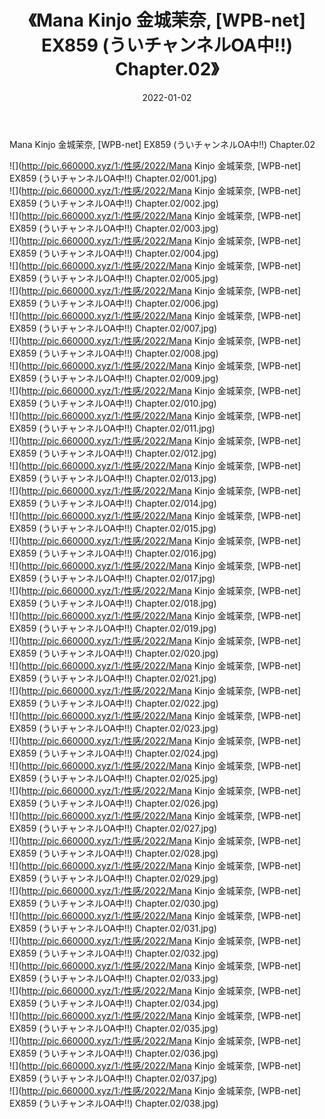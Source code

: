 ﻿---
layout: post
title:  《Mana Kinjo 金城茉奈, [WPB-net] EX859 (ういチャンネルOA中!!) Chapter.02》
date:   2022-01-02
img: http://pic.660000.xyz/1:/性感/2022/Mana Kinjo 金城茉奈, [WPB-net] EX859 (ういチャンネルOA中!!) Chapter.02/000.jpg
categories: [美女, 清纯, 唯美]
---

Mana Kinjo 金城茉奈, [WPB-net] EX859 (ういチャンネルOA中!!) Chapter.02

  ![](http://pic.660000.xyz/1:/性感/2022/Mana Kinjo 金城茉奈, [WPB-net] EX859 (ういチャンネルOA中!!) Chapter.02/001.jpg) <br> ![](http://pic.660000.xyz/1:/性感/2022/Mana Kinjo 金城茉奈, [WPB-net] EX859 (ういチャンネルOA中!!) Chapter.02/002.jpg) <br> ![](http://pic.660000.xyz/1:/性感/2022/Mana Kinjo 金城茉奈, [WPB-net] EX859 (ういチャンネルOA中!!) Chapter.02/003.jpg) <br> ![](http://pic.660000.xyz/1:/性感/2022/Mana Kinjo 金城茉奈, [WPB-net] EX859 (ういチャンネルOA中!!) Chapter.02/004.jpg) <br> ![](http://pic.660000.xyz/1:/性感/2022/Mana Kinjo 金城茉奈, [WPB-net] EX859 (ういチャンネルOA中!!) Chapter.02/005.jpg) <br> ![](http://pic.660000.xyz/1:/性感/2022/Mana Kinjo 金城茉奈, [WPB-net] EX859 (ういチャンネルOA中!!) Chapter.02/006.jpg) <br> ![](http://pic.660000.xyz/1:/性感/2022/Mana Kinjo 金城茉奈, [WPB-net] EX859 (ういチャンネルOA中!!) Chapter.02/007.jpg) <br> ![](http://pic.660000.xyz/1:/性感/2022/Mana Kinjo 金城茉奈, [WPB-net] EX859 (ういチャンネルOA中!!) Chapter.02/008.jpg) <br> ![](http://pic.660000.xyz/1:/性感/2022/Mana Kinjo 金城茉奈, [WPB-net] EX859 (ういチャンネルOA中!!) Chapter.02/009.jpg) <br> ![](http://pic.660000.xyz/1:/性感/2022/Mana Kinjo 金城茉奈, [WPB-net] EX859 (ういチャンネルOA中!!) Chapter.02/010.jpg) <br> ![](http://pic.660000.xyz/1:/性感/2022/Mana Kinjo 金城茉奈, [WPB-net] EX859 (ういチャンネルOA中!!) Chapter.02/011.jpg) <br> ![](http://pic.660000.xyz/1:/性感/2022/Mana Kinjo 金城茉奈, [WPB-net] EX859 (ういチャンネルOA中!!) Chapter.02/012.jpg) <br> ![](http://pic.660000.xyz/1:/性感/2022/Mana Kinjo 金城茉奈, [WPB-net] EX859 (ういチャンネルOA中!!) Chapter.02/013.jpg) <br> ![](http://pic.660000.xyz/1:/性感/2022/Mana Kinjo 金城茉奈, [WPB-net] EX859 (ういチャンネルOA中!!) Chapter.02/014.jpg) <br> ![](http://pic.660000.xyz/1:/性感/2022/Mana Kinjo 金城茉奈, [WPB-net] EX859 (ういチャンネルOA中!!) Chapter.02/015.jpg) <br> ![](http://pic.660000.xyz/1:/性感/2022/Mana Kinjo 金城茉奈, [WPB-net] EX859 (ういチャンネルOA中!!) Chapter.02/016.jpg) <br> ![](http://pic.660000.xyz/1:/性感/2022/Mana Kinjo 金城茉奈, [WPB-net] EX859 (ういチャンネルOA中!!) Chapter.02/017.jpg) <br> ![](http://pic.660000.xyz/1:/性感/2022/Mana Kinjo 金城茉奈, [WPB-net] EX859 (ういチャンネルOA中!!) Chapter.02/018.jpg) <br> ![](http://pic.660000.xyz/1:/性感/2022/Mana Kinjo 金城茉奈, [WPB-net] EX859 (ういチャンネルOA中!!) Chapter.02/019.jpg) <br> ![](http://pic.660000.xyz/1:/性感/2022/Mana Kinjo 金城茉奈, [WPB-net] EX859 (ういチャンネルOA中!!) Chapter.02/020.jpg) <br> ![](http://pic.660000.xyz/1:/性感/2022/Mana Kinjo 金城茉奈, [WPB-net] EX859 (ういチャンネルOA中!!) Chapter.02/021.jpg) <br> ![](http://pic.660000.xyz/1:/性感/2022/Mana Kinjo 金城茉奈, [WPB-net] EX859 (ういチャンネルOA中!!) Chapter.02/022.jpg) <br> ![](http://pic.660000.xyz/1:/性感/2022/Mana Kinjo 金城茉奈, [WPB-net] EX859 (ういチャンネルOA中!!) Chapter.02/023.jpg) <br> ![](http://pic.660000.xyz/1:/性感/2022/Mana Kinjo 金城茉奈, [WPB-net] EX859 (ういチャンネルOA中!!) Chapter.02/024.jpg) <br> ![](http://pic.660000.xyz/1:/性感/2022/Mana Kinjo 金城茉奈, [WPB-net] EX859 (ういチャンネルOA中!!) Chapter.02/025.jpg) <br> ![](http://pic.660000.xyz/1:/性感/2022/Mana Kinjo 金城茉奈, [WPB-net] EX859 (ういチャンネルOA中!!) Chapter.02/026.jpg) <br> ![](http://pic.660000.xyz/1:/性感/2022/Mana Kinjo 金城茉奈, [WPB-net] EX859 (ういチャンネルOA中!!) Chapter.02/027.jpg) <br> ![](http://pic.660000.xyz/1:/性感/2022/Mana Kinjo 金城茉奈, [WPB-net] EX859 (ういチャンネルOA中!!) Chapter.02/028.jpg) <br> ![](http://pic.660000.xyz/1:/性感/2022/Mana Kinjo 金城茉奈, [WPB-net] EX859 (ういチャンネルOA中!!) Chapter.02/029.jpg) <br> ![](http://pic.660000.xyz/1:/性感/2022/Mana Kinjo 金城茉奈, [WPB-net] EX859 (ういチャンネルOA中!!) Chapter.02/030.jpg) <br> ![](http://pic.660000.xyz/1:/性感/2022/Mana Kinjo 金城茉奈, [WPB-net] EX859 (ういチャンネルOA中!!) Chapter.02/031.jpg) <br> ![](http://pic.660000.xyz/1:/性感/2022/Mana Kinjo 金城茉奈, [WPB-net] EX859 (ういチャンネルOA中!!) Chapter.02/032.jpg) <br> ![](http://pic.660000.xyz/1:/性感/2022/Mana Kinjo 金城茉奈, [WPB-net] EX859 (ういチャンネルOA中!!) Chapter.02/033.jpg) <br> ![](http://pic.660000.xyz/1:/性感/2022/Mana Kinjo 金城茉奈, [WPB-net] EX859 (ういチャンネルOA中!!) Chapter.02/034.jpg) <br> ![](http://pic.660000.xyz/1:/性感/2022/Mana Kinjo 金城茉奈, [WPB-net] EX859 (ういチャンネルOA中!!) Chapter.02/035.jpg) <br> ![](http://pic.660000.xyz/1:/性感/2022/Mana Kinjo 金城茉奈, [WPB-net] EX859 (ういチャンネルOA中!!) Chapter.02/036.jpg) <br> ![](http://pic.660000.xyz/1:/性感/2022/Mana Kinjo 金城茉奈, [WPB-net] EX859 (ういチャンネルOA中!!) Chapter.02/037.jpg) <br> ![](http://pic.660000.xyz/1:/性感/2022/Mana Kinjo 金城茉奈, [WPB-net] EX859 (ういチャンネルOA中!!) Chapter.02/038.jpg) <br>